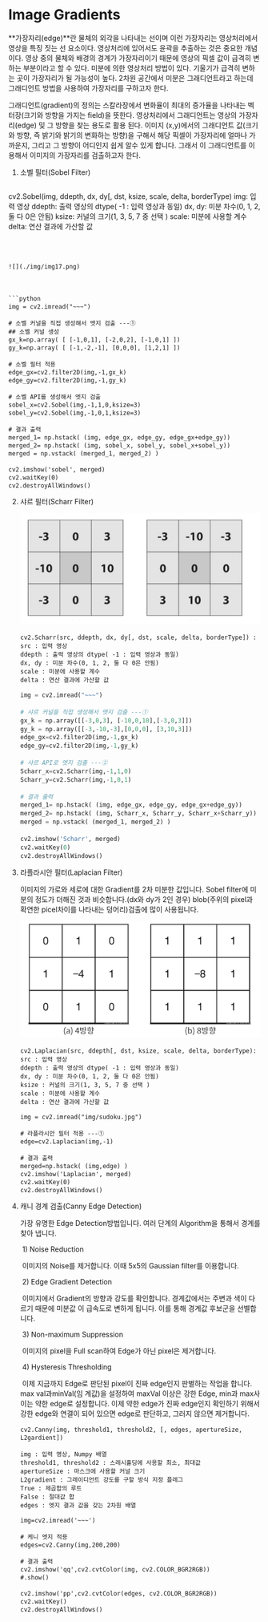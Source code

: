 # Image Gradients 

**가장자리(edge)**란 물체의 외각을 나타내는 선이며 이런 가장자리는 영상처리에서 영상을 특징 짓는 선 요소이다. 영상처리에 있어서도 윤곽을 추출하는 것은 중요한 개념이다. 영상 중의 물체와 배경의 경계가 가장자리이기 때문에 영상의 픽셀 값이 급격히 변하는 부분이라고 할 수 있다. 미분에 의한 영상처리 방법이 있다. 기울기가 급격히 변하는 곳이 가장자리가 될 가능성이 높다. 2차원 공간에서 미분은 그래디언트라고 하는데 그래디언트 방법을 사용하여 가장자리를 구하고자 한다.

그래디언트(gradient)의 정의는 스칼라장에서 변화율이 최대의 증가율을 나타내는 벡터장(크기와 방향을 가지는 field)을 뜻한다. 영상처리에서 그래디언트는 영상의 가장자리(edge) 및 그 방향을 찾는 용도로 활용 된다. 이미지 (x,y)에서의 그래디언트 값(크기와 방향, 즉 밝기와 밝기의 변화하는 방향)을 구해서 해당 픽셀이 가장자리에 얼마나 가까운지, 그리고 그 방향이 어디인지 쉽게 알수 있게 합니다. 그래서 이 그래디언트를 이용해서 이미지의 가장자리를 검출하고자 한다. 



1. 소벨 필터(Sobel Filter)

   ```
cv2.Sobel(img, ddepth, dx, dy[, dst, ksize, scale, delta, borderType)
   img: 입력 영상
   ddepth: 출력 영상의 dtype( -1 : 입력 영상과 동일)
   dx, dy: 미분 차수(0, 1, 2, 둘 다 0은 안됨)
   ksize: 커널의 크기(1, 3, 5, 7 중 선택 )
   scale: 미분에 사용할 계수
   delta: 연산 결과에 가산할 값
   ```
   
   

   ![](./img/img17.png)

   

   ```python
img = cv2.imread("~~~")
   
   # 소벨 커널을 직접 생성해서 엣지 검출 ---①
   ## 소벨 커널 생성
   gx_k=np.array( [ [-1,0,1], [-2,0,2], [-1,0,1] ])
   gy_k=np.array( [ [-1,-2,-1], [0,0,0], [1,2,1] ])
   
   # 소벨 필터 적용
   edge_gx=cv2.filter2D(img,-1,gx_k)
   edge_gy=cv2.filter2D(img,-1,gy_k)
   
   # 소벨 API를 생성해서 엣지 검출
   sobel_x=cv2.Sobel(img,-1,1,0,ksize=3)
   sobel_y=cv2.Sobel(img,-1,0,1,ksize=3)
   
   # 결과 출력
   merged_1= np.hstack( (img, edge_gx, edge_gy, edge_gx+edge_gy))
   merged_2= np.hstack( (img, sobel_x, sobel_y, sobel_x+sobel_y))
   merged = np.vstack( (merged_1, merged_2) )
   
   cv2.imshow('sobel', merged)
   cv2.waitKey(0)
   cv2.destroyAllWindows()
   ```
   
   

2. 샤르 필터(Scharr Filter)

   

   

   ![](./img/img18.png)

   ```
   cv2.Scharr(src, ddepth, dx, dy[, dst, scale, delta, borderType]) :
   src : 입력 영상
   ddepth : 출력 영상의 dtype( -1 : 입력 영상과 동일)
   dx, dy : 미분 차수(0, 1, 2, 둘 다 0은 안됨)
   scale : 미분에 사용할 계수
   delta : 연산 결과에 가산할 값
   ```

   ```python
   img = cv2.imread("~~~")
   
   # 샤르 커널을 직접 생성해서 엣지 검출 ---①
   gx_k = np.array([[-3,0,3], [-10,0,10],[-3,0,3]])
   gy_k = np.array([[-3,-10,-3],[0,0,0], [3,10,3]])
   edge_gx=cv2.filter2D(img,-1,gx_k)
   edge_gy=cv2.filter2D(img,-1,gy_k)
   
   # 샤르 API로 엣지 검출 ---②
   Scharr_x=cv2.Scharr(img,-1,1,0)
   Scharr_y=cv2.Scharr(img,-1,0,1)
   
   # 결과 출력
   merged_1= np.hstack( (img, edge_gx, edge_gy, edge_gx+edge_gy))
   merged_2= np.hstack( (img, Scharr_x, Scharr_y, Scharr_x+Scharr_y))
   merged = np.vstack( (merged_1, merged_2) )
   
   cv2.imshow('Scharr', merged)
   cv2.waitKey(0)
   cv2.destroyAllWindows()
   ```

   

3. 라플라시안 필터(Laplacian Filter)

   이미지의 가로와 세로에 대한 Gradient를 2차 미분한 값입니다. Sobel filter에 미분의 정도가 더해진 것과 비슷합니다.(dx와 dy가 2인 경우) blob(주위의 pixel과 확연한 picel차이를 나타내는 덩어리)검출에 많이 사용됩니다.

   ![](./img/img19.png)

   ```
   cv2.Laplacian(src, ddepth[, dst, ksize, scale, delta, borderType):
   src : 입력 영상
   ddepth : 출력 영상의 dtype( -1 : 입력 영상과 동일)
   dx, dy : 미분 차수(0, 1, 2, 둘 다 0은 안됨)
   ksize : 커널의 크기(1, 3, 5, 7 중 선택 )
   scale : 미분에 사용할 계수
   delta : 연산 결과에 가산할 값
   ```

   

   ```
   img = cv2.imread("img/sudoku.jpg")
   
   # 라플라시안 필터 적용 ---①
   edge=cv2.Laplacian(img,-1)
   
   # 결과 출력
   merged=np.hstack( (img,edge) )
   cv2.imshow('Laplacian', merged)
   cv2.waitKey(0)
   cv2.destroyAllWindows()
   
   ```

   

4. 캐니 경계 검출(Canny Edge Detection)

   가장 유명한 Edge Detection방법입니다. 여러 단계의 Algorithm을 통해서 경계를 찾아 냅니다.

   ​	1) Noise Reduction

   ​	이미지의 Noise를 제거합니다. 이때 5x5의 Gaussian filter를 이용합니다.

   ​	2) Edge Gradient Detection

   ​	이미지에서 Gradient의 방향과 강도를 확인합니다. 경계값에서는 주변과 색이 다르기 때문에 미분값	이 급속도로 변하게 됩니다. 이를 통해 경계값 후보군을 선별합니다.

   ​	3) Non-maximum Suppression

   ​	이미지의 pixel을 Full scan하여 Edge가 아닌 pixel은 제거합니다.

   ​	4) Hysteresis Thresholding

   ​	이제 지금까지 Edge로 판단된 pixel이 진짜 edge인지 판별하는 작업을 합니다. max val과minVal(임	계값)을 설정하여 maxVal 이상은 강한 Edge, min과 max사이는 약한 edge로 설정합니다. 이제 약한 	edge가 진짜 edge인지 확인하기 위해서 강한 edge와 연결이 되어 있으면 edge로 판단하고, 그러지 	않으면 제거합니다.

   

   ```
   cv2.Canny(img, threshold1, threshold2, [, edges, apertureSize, L2gardient])
   
   img : 입력 영상, Numpy 배열
   threshold1, threshold2 : 스레시홀딩에 사용할 최소, 최대값
   apertureSize : 마스크에 사용할 커널 크기
   L2gradient : 그레이디언트 강도를 구할 방식 지정 플레그
   True : 제곱합의 루트
   False : 절대값 합
   edges : 엣지 결과 값을 갖는 2차원 배열
   ```

   

   ```
   img=cv2.imread('~~~')
   
   # 케니 엣지 적용 
   edges=cv2.Canny(img,200,200)
   
   # 결과 출력
   cv2.imshow('qq',cv2.cvtColor(img, cv2.COLOR_BGR2RGB))
   #.show()
   
   cv2.imshow('pp',cv2.cvtColor(edges, cv2.COLOR_BGR2RGB))
   cv2.waitKey()
   cv2.destroyAllWindows()
   ```

   

   







